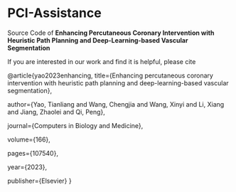 # PCI-Assistance
Source Code of **Enhancing Percutaneous Coronary Intervention with Heuristic Path Planning and Deep-Learning-based Vascular Segmentation**

If you are interested in our work and find it is helpful, please cite

@article{yao2023enhancing,
  title={Enhancing percutaneous coronary intervention with heuristic path planning and deep-learning-based vascular segmentation},
  
  author={Yao, Tianliang and Wang, Chengjia and Wang, Xinyi and Li, Xiang and Jiang, Zhaolei and Qi, Peng},
  
  journal={Computers in Biology and Medicine},
  
  volume={166},
  
  pages={107540},
  
  year={2023},
  
  publisher={Elsevier}
}
